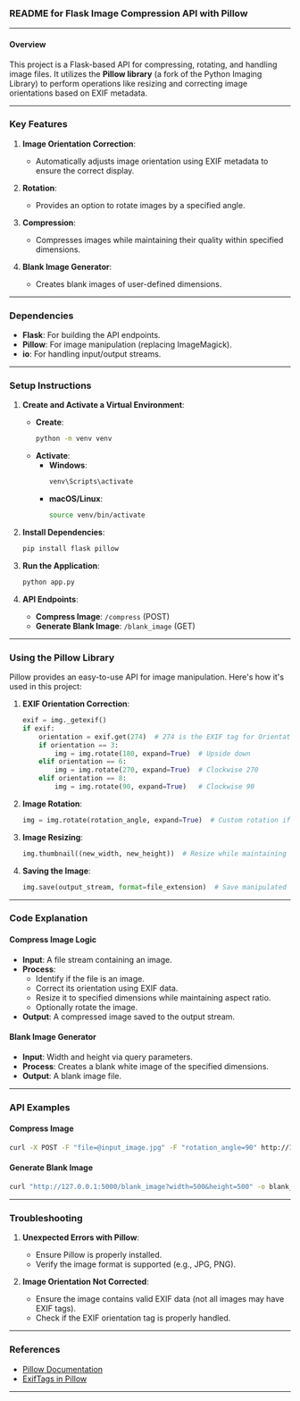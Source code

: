 ### **README for Flask Image Compression API with Pillow**

---

#### **Overview**
This project is a Flask-based API for compressing, rotating, and handling image files. It utilizes the **Pillow library** (a fork of the Python Imaging Library) to perform operations like resizing and correcting image orientations based on EXIF metadata.

---

### **Key Features**
1. **Image Orientation Correction**:
   - Automatically adjusts image orientation using EXIF metadata to ensure the correct display.
   
2. **Rotation**:
   - Provides an option to rotate images by a specified angle.

3. **Compression**:
   - Compresses images while maintaining their quality within specified dimensions.

4. **Blank Image Generator**:
   - Creates blank images of user-defined dimensions.

---

### **Dependencies**
- **Flask**: For building the API endpoints.
- **Pillow**: For image manipulation (replacing ImageMagick).
- **io**: For handling input/output streams.

---

### **Setup Instructions**

1. **Create and Activate a Virtual Environment**:
   - **Create**:
     ```bash
     python -m venv venv
     ```
   - **Activate**:
     - **Windows**: 
       ```bash
       venv\Scripts\activate
       ```
     - **macOS/Linux**:
       ```bash
       source venv/bin/activate
       ```

2. **Install Dependencies**:
   ```bash
   pip install flask pillow
   ```

3. **Run the Application**:
   ```bash
   python app.py
   ```

4. **API Endpoints**:
   - **Compress Image**: `/compress` (POST)
   - **Generate Blank Image**: `/blank_image` (GET)

---

### **Using the Pillow Library**

Pillow provides an easy-to-use API for image manipulation. Here's how it's used in this project:

1. **EXIF Orientation Correction**:
   ```python
   exif = img._getexif()
   if exif:
       orientation = exif.get(274)  # 274 is the EXIF tag for Orientation
       if orientation == 3:
           img = img.rotate(180, expand=True)  # Upside down
       elif orientation == 6:
           img = img.rotate(270, expand=True)  # Clockwise 270
       elif orientation == 8:
           img = img.rotate(90, expand=True)   # Clockwise 90
   ```

2. **Image Rotation**:
   ```python
   img = img.rotate(rotation_angle, expand=True)  # Custom rotation if specified
   ```

3. **Image Resizing**:
   ```python
   img.thumbnail((new_width, new_height))  # Resize while maintaining aspect ratio
   ```

4. **Saving the Image**:
   ```python
   img.save(output_stream, format=file_extension)  # Save manipulated image to output stream
   ```

---

### **Code Explanation**

#### **Compress Image Logic**
- **Input**: A file stream containing an image.
- **Process**:
  - Identify if the file is an image.
  - Correct its orientation using EXIF data.
  - Resize it to specified dimensions while maintaining aspect ratio.
  - Optionally rotate the image.
- **Output**: A compressed image saved to the output stream.

#### **Blank Image Generator**
- **Input**: Width and height via query parameters.
- **Process**: Creates a blank white image of the specified dimensions.
- **Output**: A blank image file.

---

### **API Examples**

#### **Compress Image**
```bash
curl -X POST -F "file=@input_image.jpg" -F "rotation_angle=90" http://127.0.0.1:5000/compress -o compressed_image.jpg
```

#### **Generate Blank Image**
```bash
curl "http://127.0.0.1:5000/blank_image?width=500&height=500" -o blank_image.jpg
```

---

### **Troubleshooting**
1. **Unexpected Errors with Pillow**:
   - Ensure Pillow is properly installed.
   - Verify the image format is supported (e.g., JPG, PNG).

2. **Image Orientation Not Corrected**:
   - Ensure the image contains valid EXIF data (not all images may have EXIF tags).
   - Check if the EXIF orientation tag is properly handled.

---

### **References**
- [Pillow Documentation](https://pillow.readthedocs.io/en/stable/)
- [ExifTags in Pillow](https://pillow.readthedocs.io/en/stable/releasenotes/7.0.0.html#support-for-exif-orientation)

---